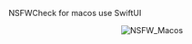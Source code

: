 NSFWCheck for macos use SwiftUI

<p align="center" >
  <img src="https://raw.github.com/dacaiguoguo/NSFW_Macos/demo.png" alt="NSFW_Macos" title="NSFW_Macos">
</p>